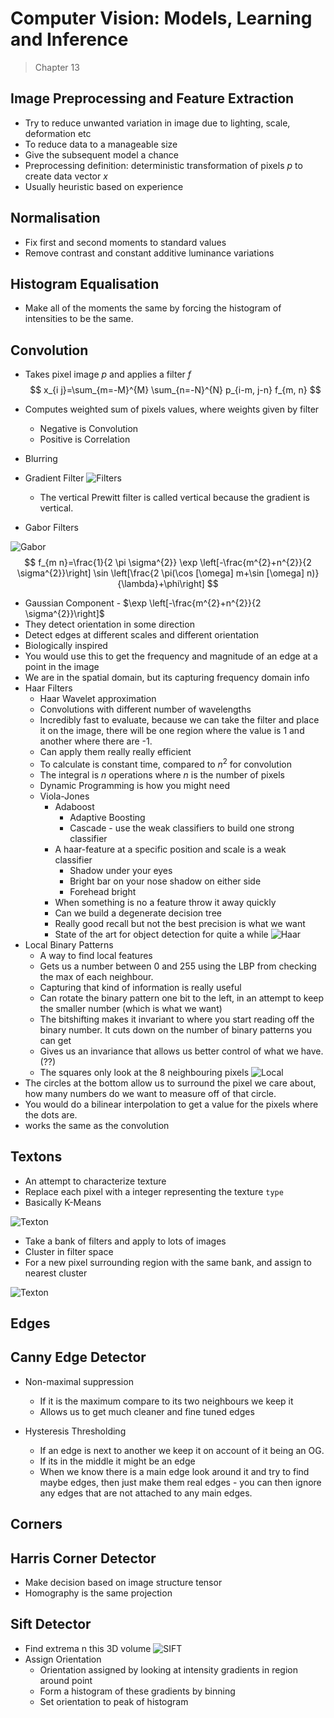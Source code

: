 # Computer Vision: Models, Learning and Inference
> Chapter 13
## Image Preprocessing and Feature Extraction

* Try to reduce unwanted variation in image due to lighting, scale, deformation etc
* To reduce data to a manageable size
* Give the subsequent model a chance
* Preprocessing definition: deterministic transformation of pixels $p$ to create data vector $x$
* Usually heuristic based on experience

## Normalisation
* Fix first and second moments to standard values
* Remove contrast and constant additive luminance variations

## Histogram Equalisation
* Make all of the moments the same by forcing the histogram of intensities to be the same. 

## Convolution
* Takes pixel image $p$ and applies a filter $f$ 
$$
x_{i j}=\sum_{m=-M}^{M} \sum_{n=-N}^{N} p_{i-m, j-n} f_{m, n}
$$
* Computes weighted sum of pixels values, where weights given by filter
  * Negative is Convolution
  * Positive is Correlation

* Blurring
* Gradient Filter
![Filters](../img/filters.png)

  * The vertical Prewitt filter is called vertical because the gradient is vertical. 

* Gabor Filters

![Gabor](../img/gabor.png)
$$
f_{m n}=\frac{1}{2 \pi \sigma^{2}} \exp \left[-\frac{m^{2}+n^{2}}{2 \sigma^{2}}\right] \sin \left[\frac{2 \pi(\cos [\omega] m+\sin [\omega] n)}{\lambda}+\phi\right]
$$
  * Gaussian Component - $\exp \left[-\frac{m^{2}+n^{2}}{2 \sigma^{2}}\right]$
  * They detect orientation in some direction
  * Detect edges at different scales and different orientation
  * Biologically inspired
  * You would use this to get the frequency and magnitude of an edge at a point in the image
  * We are in the spatial domain, but its capturing frequency domain info
* Haar Filters
  * Haar Wavelet approximation
  * Convolutions with different number of wavelengths
  * Incredibly fast to evaluate, because we can take the filter and place it on the image, there will be one region where the value is 1 and another where there are -1. 
  * Can apply them really really efficient
  * To calculate is constant time, compared to $n^2$ for convolution
  * The integral is $n$ operations where $n$ is the number of pixels
  * Dynamic Programming is how you might need 
  * Viola-Jones
    * Adaboost
      * Adaptive Boosting
      * Cascade - use the weak classifiers to build one strong classifier
    * A haar-feature at a specific position and scale is a weak classifier
      * Shadow under your eyes
      * Bright bar on your nose shadow on either side
      * Forehead bright
    * When something is no a feature throw it away quickly
    * Can we build a degenerate decision tree
    * Really good recall but not the best precision is what we want
    * State of the art for object detection for quite a while
![Haar](../img/haar.png)
* Local Binary Patterns
  * A way to find local features
  * Gets us a number between 0 and 255 using the LBP from checking the max of each neighbour.
  * Capturing that kind of information is really useful
  * Can rotate the binary pattern one bit to the left, in an attempt to keep the smaller number (which is what we want)
  * The bitshifting makes it invariant to where you start reading off the binary number. It cuts down on the number of binary patterns you can get
  * Gives us an invariance that allows us better control of what we have. (??)
  * The squares only look at the 8 neighbouring pixels
![Local](../img/local.png)
* The circles at the bottom allow us to surround the pixel we care about, how many numbers do we want to measure off of that circle. 
* You would do a bilinear interpolation to get a value for the pixels where the dots are. 
* works the same as the convolution
## Textons
* An attempt to characterize texture
* Replace each pixel with a integer representing the texture `type`
* Basically K-Means

![Texton](../img/texton.png)

* Take a bank of filters and apply to lots of images
* Cluster in filter space
* For a new pixel surrounding region with the same bank, and assign to nearest cluster

![Texton](../img/texton1.png)

## Edges
## Canny Edge Detector
* Non-maximal suppression
  * If it is the maximum compare to its two neighbours we keep it
  * Allows us to get much cleaner and fine tuned edges

* Hysteresis Thresholding
  * If an edge is next to another we keep it on account of it being an OG. 
  * If its in the middle it might be an edge 
  * When we know there is a main edge look around it and try to find maybe edges, then just make them real edges - you can then ignore any edges that are not attached to any main edges. 
## Corners
## Harris Corner Detector
* Make decision based on image structure tensor
* Homography is the same projection

## Sift Detector
* Find extrema n this 3D volume
![SIFT](../img/sift.png)
* Assign Orientation
  * Orientation assigned by looking at intensity gradients in region around point
  * Form a histogram of these gradients by binning
  * Set orientation to peak of histogram